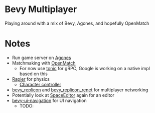 # Bevy Multiplayer

Playing around with a mix of Bevy, Agones, and hopefully OpenMatch

# Notes

* Run game server on [Agones](https://agones.dev/site/docs/overview/)
* Matchmaking with [OpenMatch](https://open-match.dev/site/docs/overview/)
  * For now use [tonic](https://github.com/hyperium/tonic) for gRPC, Google is working on a native impl based on this
* [Rapier](https://rapier.rs/) for physics
  * [Character controller](https://rapier.rs/docs/user_guides/bevy_plugin/character_controller/)
* [bevy_replicon](https://crates.io/crates/bevy_replicon) and [bevy_replicon_renet](https://crates.io/crates/bevy_replicon_renet) for multiplayer networking
* Potentially look at [SpaceEditor](https://crates.io/crates/space_editor) again for an editor
* [bevy-ui-navigation](https://crates.io/crates/bevy-ui-navigation/) for UI navigation
  * TODO:
